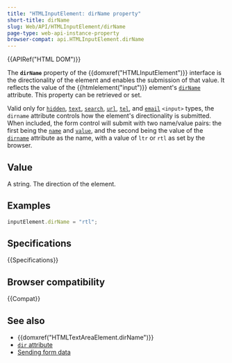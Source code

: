 ```yaml
---
title: "HTMLInputElement: dirName property"
short-title: dirName
slug: Web/API/HTMLInputElement/dirName
page-type: web-api-instance-property
browser-compat: api.HTMLInputElement.dirName
---
```


{{APIRef("HTML DOM")}}

The **`dirName`** property of the {{domxref("HTMLInputElement")}} interface is the directionality of the element and enables the submission of that value. It reflects the value of the {{htmlelement("input")}} element's [`dirName`](/en-US/docs/Web/HTML/Reference/Attributes/dirname) attribute. This property can be retrieved or set.

Valid only for [`hidden`](/en-US/docs/Web/HTML/Reference/Element/input/hidden), [`text`](/en-US/docs/Web/HTML/Reference/Element/input/text), [`search`](/en-US/docs/Web/HTML/Reference/Element/input/search), [`url`](/en-US/docs/Web/HTML/Reference/Element/input/url), [`tel`](/en-US/docs/Web/HTML/Reference/Element/input/tel), and [`email`](/en-US/docs/Web/HTML/Reference/Element/input/email) `<input>` types, the `dirname` attribute controls how the element's directionality is submitted. When included, the form control will submit with two name/value pairs: the first being the [`name`](/en-US/docs/Web/HTML/Reference/Element/input#name) and [`value`](/en-US/docs/Web/HTML/Reference/Element/input#value), and the second being the value of the [`dirname`](/en-US/docs/Web/HTML/Reference/Element/input#dirname) attribute as the name, with a value of `ltr` or `rtl` as set by the browser.

## Value

A string. The direction of the element.

## Examples

```js
inputElement.dirName = "rtl";
```

## Specifications

{{Specifications}}

## Browser compatibility

{{Compat}}

## See also

- {{domxref("HTMLTextAreaElement.dirName")}}
- [`dir` attribute](/en-US/docs/Web/HTML/Global_attributes/dir)
- [Sending form data](/en-US/docs/Learn_web_development/Extensions/Forms/Sending_and_retrieving_form_data)

